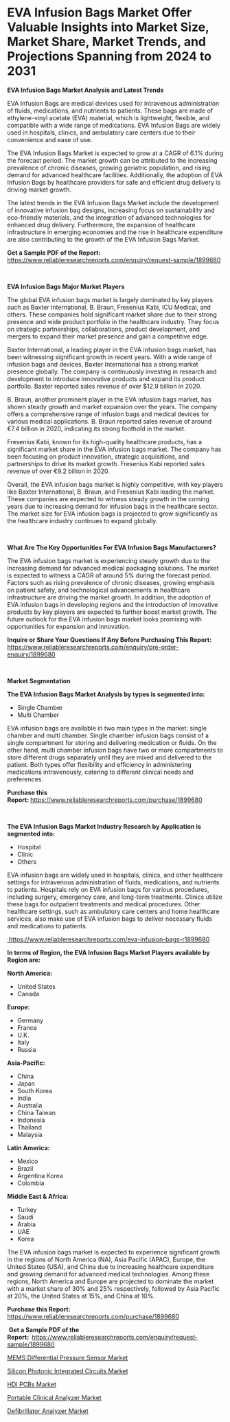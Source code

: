 <p><h1>EVA Infusion Bags Market Offer Valuable Insights into Market Size, Market Share, Market Trends, and Projections Spanning from 2024 to 2031</h1></p><p><strong>EVA Infusion Bags Market Analysis and Latest Trends</strong></p>
<p><p>EVA Infusion Bags are medical devices used for intravenous administration of fluids, medications, and nutrients to patients. These bags are made of ethylene-vinyl acetate (EVA) material, which is lightweight, flexible, and compatible with a wide range of medications. EVA Infusion Bags are widely used in hospitals, clinics, and ambulatory care centers due to their convenience and ease of use.</p><p>The EVA Infusion Bags Market is expected to grow at a CAGR of 6.1% during the forecast period. The market growth can be attributed to the increasing prevalence of chronic diseases, growing geriatric population, and rising demand for advanced healthcare facilities. Additionally, the adoption of EVA Infusion Bags by healthcare providers for safe and efficient drug delivery is driving market growth.</p><p>The latest trends in the EVA Infusion Bags Market include the development of innovative infusion bag designs, increasing focus on sustainability and eco-friendly materials, and the integration of advanced technologies for enhanced drug delivery. Furthermore, the expansion of healthcare infrastructure in emerging economies and the rise in healthcare expenditure are also contributing to the growth of the EVA Infusion Bags Market.</p></p>
<p><strong>Get a Sample PDF of the Report:&nbsp;</strong> <a href="https://www.reliableresearchreports.com/enquiry/request-sample/1899680">https://www.reliableresearchreports.com/enquiry/request-sample/1899680</a></p>
<p>&nbsp;</p>
<p><strong>EVA Infusion Bags Major Market Players</strong></p>
<p><p>The global EVA infusion bags market is largely dominated by key players such as Baxter International, B. Braun, Fresenius Kabi, ICU Medical, and others. These companies hold significant market share due to their strong presence and wide product portfolio in the healthcare industry. They focus on strategic partnerships, collaborations, product development, and mergers to expand their market presence and gain a competitive edge.</p><p>Baxter International, a leading player in the EVA infusion bags market, has been witnessing significant growth in recent years. With a wide range of infusion bags and devices, Baxter International has a strong market presence globally. The company is continuously investing in research and development to introduce innovative products and expand its product portfolio. Baxter reported sales revenue of over $12.9 billion in 2020.</p><p>B. Braun, another prominent player in the EVA infusion bags market, has shown steady growth and market expansion over the years. The company offers a comprehensive range of infusion bags and medical devices for various medical applications. B. Braun reported sales revenue of around €7.4 billion in 2020, indicating its strong foothold in the market.</p><p>Fresenius Kabi, known for its high-quality healthcare products, has a significant market share in the EVA infusion bags market. The company has been focusing on product innovation, strategic acquisitions, and partnerships to drive its market growth. Fresenius Kabi reported sales revenue of over €9.2 billion in 2020.</p><p>Overall, the EVA infusion bags market is highly competitive, with key players like Baxter International, B. Braun, and Fresenius Kabi leading the market. These companies are expected to witness steady growth in the coming years due to increasing demand for infusion bags in the healthcare sector. The market size for EVA infusion bags is projected to grow significantly as the healthcare industry continues to expand globally.</p></p>
<p>&nbsp;</p>
<p><strong>What Are The Key Opportunities For EVA Infusion Bags Manufacturers?</strong></p>
<p><p>The EVA infusion bags market is experiencing steady growth due to the increasing demand for advanced medical packaging solutions. The market is expected to witness a CAGR of around 5% during the forecast period. Factors such as rising prevalence of chronic diseases, growing emphasis on patient safety, and technological advancements in healthcare infrastructure are driving the market growth. In addition, the adoption of EVA infusion bags in developing regions and the introduction of innovative products by key players are expected to further boost market growth. The future outlook for the EVA infusion bags market looks promising with opportunities for expansion and innovation.</p></p>
<p><strong>Inquire or Share Your Questions If Any Before Purchasing This Report:</strong> <a href="https://www.reliableresearchreports.com/enquiry/pre-order-enquiry/1899680">https://www.reliableresearchreports.com/enquiry/pre-order-enquiry/1899680</a></p>
<p>&nbsp;</p>
<p><strong>Market Segmentation</strong></p>
<p><strong>The EVA Infusion Bags Market Analysis by types is segmented into:</strong></p>
<p><ul><li>Single Chamber</li><li>Multi Chamber</li></ul></p>
<p><p>EVA infusion bags are available in two main types in the market: single chamber and multi chamber. Single chamber infusion bags consist of a single compartment for storing and delivering medication or fluids. On the other hand, multi chamber infusion bags have two or more compartments to store different drugs separately until they are mixed and delivered to the patient. Both types offer flexibility and efficiency in administering medications intravenously, catering to different clinical needs and preferences.</p></p>
<p><strong>Purchase this Report:&nbsp;</strong><a href="https://www.reliableresearchreports.com/purchase/1899680">https://www.reliableresearchreports.com/purchase/1899680</a></p>
<p>&nbsp;</p>
<p><strong>The EVA Infusion Bags Market Industry Research by Application is segmented into:</strong></p>
<p><ul><li>Hospital</li><li>Clinic</li><li>Others</li></ul></p>
<p><p>EVA infusion bags are widely used in hospitals, clinics, and other healthcare settings for intravenous administration of fluids, medications, and nutrients to patients. Hospitals rely on EVA infusion bags for various procedures, including surgery, emergency care, and long-term treatments. Clinics utilize these bags for outpatient treatments and medical procedures. Other healthcare settings, such as ambulatory care centers and home healthcare services, also make use of EVA infusion bags to deliver necessary fluids and medications to patients.</p></p>
<p><a href="https://www.reliableresearchreports.com/eva-infusion-bags-r1899680">&nbsp;https://www.reliableresearchreports.com/eva-infusion-bags-r1899680</a></p>
<p><strong>In terms of Region, the EVA Infusion Bags Market Players available by Region are:</strong></p>
<p>
    <p> <strong> North America: </strong>
        <ul>
            <li>United States</li>
            <li>Canada</li>
        </ul>
        </p> 
    <p> <strong> Europe: </strong>
        <ul>
            <li>Germany</li>
            <li>France</li>
            <li>U.K.</li>
            <li>Italy</li>
            <li>Russia</li>
        </ul>
        </p> 
    <p> <strong> Asia-Pacific: </strong>
        <ul>
            <li>China</li>
            <li>Japan</li>
            <li>South Korea</li>
            <li>India</li>
            <li>Australia</li>
            <li>China Taiwan</li>
            <li>Indonesia</li>
            <li>Thailand</li>
            <li>Malaysia</li>
        </ul>
        </p> 
    <p> <strong> Latin America: </strong>
        <ul>
            <li>Mexico</li>
            <li>Brazil</li>
            <li>Argentina Korea</li>
            <li>Colombia</li>
        </ul>
        </p> 
    <p> <strong> Middle East & Africa: </strong>
        <ul>
            <li>Turkey</li>
            <li>Saudi</li>
            <li>Arabia</li>
            <li>UAE</li>
            <li>Korea</li>
        </ul>
    </p>
    </p>
<p><p>The EVA infusion bags market is expected to experience significant growth in the regions of North America (NA), Asia Pacific (APAC), Europe, the United States (USA), and China due to increasing healthcare expenditure and growing demand for advanced medical technologies. Among these regions, North America and Europe are projected to dominate the market with a market share of 30% and 25% respectively, followed by Asia Pacific at 20%, the United States at 15%, and China at 10%.</p></p>
<p><strong>Purchase this Report: </strong><a href="https://www.reliableresearchreports.com/purchase/1899680">https://www.reliableresearchreports.com/purchase/1899680</a></p>
<p>&nbsp;<strong>Get a Sample PDF of the Report:&nbsp;&nbsp;</strong><a href="https://www.reliableresearchreports.com/enquiry/request-sample/1899680">https://www.reliableresearchreports.com/enquiry/request-sample/1899680</a></p>
<p><strong></strong></p>
<p><p><a href="https://medium.com/@dereodrews76856/mems-differential-pressure-sensor-market-a-global-and-regional-analysis-focus-on-region-e2c8ffb4d0a8">MEMS Differential Pressure Sensor Market</a></p><p><a href="https://medium.com/@connor.marshall794/silicon-photonic-integrated-circuits-market-size-growth-and-industry-analysis-by-market-da1a8df6328f">Silicon Photonic Integrated Circuits Market</a></p><p><a href="https://medium.com/@max.sanderson5645/hdi-pcbs-market-global-market-insights-and-sales-trends-2024-to-2031-f8f92ca6785c">HDI PCBs Market</a></p><p><a href="https://github.com/gcimaudf65/Market-Research-Report-List-2/blob/main/portable-clinical-analyzer-market.md">Portable Clinical Analyzer Market</a></p><p><a href="https://github.com/sardarp081/Market-Research-Report-List-2/blob/main/defibrillator-analyzer-market.md">Defibrillator Analyzer Market</a></p></p>